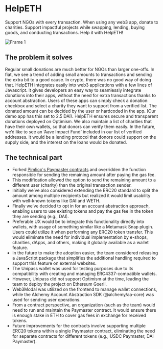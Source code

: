 # HelpETH
Support NGOs with every transaction. When using any web3 app, donate to charities. Support impactful projects while swapping, lending, buying goods, and conducting transactions. Help it with HelpETH!

![Frame 1](https://github.com/microHoffman/helpeth/assets/78812784/a3ccb823-8c7b-412f-95db-91e51fbfdebc)

## The problem it solves
Regular small donations are much better for NGOs than larger one-offs. In fiat, we see a trend of adding small amounts to transactions and sending the extra bit to a good cause. In crypto, there was no good way of doing that.
HelpETH integrates easily into web3 applications with a few lines of Javascript. It gives developers an easy way to seamlessly integrate donations into their apps, without the need for extra transactions thanks to account abstraction.
Users of these apps can simply check a donation checkbox and select a charity they want to support from a verified list. The donated amount can be decided by the user or hardcoded in the app. (Our demo app has this set to 2.5 DAI).
HelpETH ensures secure and transparent donations deployed on Optimism. We also maintain a list of charities that have their own wallets, so that donors can verify them easily.
In the future, we’d like to see an ‘Aave Impact Fund’ included in our list of verified addresses. It would be a lending protocol that donors could support on the supply side, and the interest on the loans would be donated.

## The technical part
- Forked [Pimlico's Paymaster contracts](https://github.com/pimlicolabs/erc20-paymaster-contracts/blob/master/src/PimlicoERC20Paymaster.sol) and overridden the function responsible for sending the remaining amount after paying the gas fee.
- This modification allowed the option to send the remaining amount to a different user (charity) than the original transaction sender.
- Initially we’ve also considered extending the ERC20 standard to split the amount among multiple recipients but realized it would limit usability with well-known tokens like DAI and WETH.
- Finally we’ve decided to opt in for an account abstraction approach, enabling users to use existing tokens and pay the gas fee in the token they are sending (e.g., DAI).
- Preferable UX would be to integrate this functionality directly into wallets, with usage of something similar like a Metamask Snap plugin. Users could utilize it when performing any ERC20 token transfer. This would eliminate the need for individual implementation by e-shops, charities, dApps, and others, making it globally available as a wallet feature.
- In the future to make the adoption easier, the team considered releasing a JavaScript package that simplifies the additional handling required to support this feature on external websites.
- The Unipass wallet was used for testing purposes due to its compatibility with creating and managing ERC4337-compatible wallets.
- However, Unipass did not support Optimism at the time, leading the team to deploy the project on Ethereum Goerli.
- Web3Modal was utilized on the frontend to manage wallet connections, while the Alchemy Account Abstraction SDK (@alchemy/aa-core) was used for sending user operations.
- From a contract perspective, an organization (such as the team) would need to run and maintain the Paymaster contract. It would ensure there is enough stake in ETH to cover gas fees in exchange for received tokens.
- Future improvements for the contracts involve supporting multiple ERC20 tokens within a single Paymaster contract, eliminating the need for separate contracts for different tokens (e.g., USDC Paymaster, DAI Paymaster).